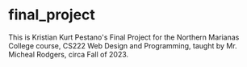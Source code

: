 # final_project

This is Kristian Kurt Pestano's Final Project for the Northern Marianas College course, CS222 Web Design and Programming, taught by Mr. Micheal Rodgers, circa Fall of 2023.

